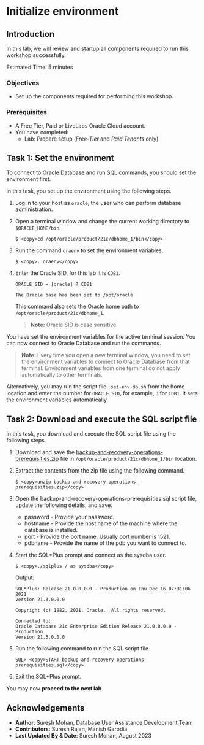 # Initialize environment

## Introduction
In this lab, we will review and startup all components required to run this workshop successfully.

Estimated Time: 5 minutes

### Objectives
- Set up the components required for performing this workshop.

### Prerequisites
- A Free Tier, Paid or LiveLabs Oracle Cloud account.
- You have completed:
    - Lab: Prepare setup (_Free-Tier_ and _Paid Tenants_ only)


## Task 1: Set the environment
To connect to Oracle Database and run SQL commands, you should set the environment first. 

In this task, you set up the environment using the following steps.

1. Log in to your host as `oracle`, the user who can perform database administration.

2. Open a terminal window and change the current working directory to `$ORACLE_HOME/bin`.
    ```
    $ <copy>cd /opt/oracle/product/21c/dbhome_1/bin</copy>
    ```

3. Run the command `oraenv` to set the environment variables.
    ```
    $ <copy>. oraenv</copy>
    ```

4. Enter the Oracle SID, for this lab it is `CDB1`.
    ```
    ORACLE_SID = [oracle] ? CDB1

    The Oracle base has been set to /opt/oracle
    ```
    This command also sets the Oracle home path to `/opt/oracle/product/21c/dbhome_1`.

    >**Note:** Oracle SID is case sensitive.

You have set the environment variables for the active terminal session. You can now connect to Oracle Database and run the commands.

>**Note:** Every time you open a new terminal window, you need to set the environment variables to connect to Oracle Database from that terminal. Environment variables from one terminal do not apply automatically to other terminals. 

Alternatively, you may run the script file `.set-env-db.sh` from the home location and enter the number for `ORACLE_SID`, for example, `3` for `CDB1`. It sets the environment variables automatically.

## Task 2: Download and execute the SQL script file

In this task, you download and execute the SQL script file using the following steps.

1. Download and save the [backup-and-recovery-operations-prerequisities.zip](https://objectstorage.us-ashburn-1.oraclecloud.com/p/jyHA4nclWcTaekNIdpKPq3u2gsLb00v_1mmRKDIuOEsp--D6GJWS_tMrqGmb85R2/n/c4u04/b/livelabsfiles/o/labfiles/backup-and-recovery-operations-prerequisities.zip) file in `/opt/oracle/product/21c/dbhome_1/bin` location.

2. Extract the contents from the zip file using the following command.
    ```
    $ <copy>unzip backup-and-recovery-operations-prerequisities.zip</copy>
    ```

3. Open the backup-and-recovery-operations-prerequisities.sql script file, update the following details, and save.
    * password - Provide your password.
    * hostname - Provide the host name of the machine where the database is installed.
    * port - Provide the port name. Usually port number is 1521.
    * pdbname - Provide the name of the pdb you want to connect to.

4. Start the SQL\*Plus prompt and connect as the sysdba user.
    ```
    $ <copy>./sqlplus / as sysdba</copy>
    ```
    Output:
    ```
    SQL*Plus: Release 21.0.0.0.0 - Production on Thu Dec 16 07:31:06 2021
    Version 21.3.0.0.0

    Copyright (c) 1982, 2021, Oracle.  All rights reserved.

    Connected to:
    Oracle Database 21c Enterprise Edition Release 21.0.0.0.0 - Production
    Version 21.3.0.0.0
    ```

5. Run the following command to run the SQL script file.
    ```
    SQL> <copy>START backup-and-recovery-operations-prerequisities.sql</copy>
    ```

6. Exit the SQL\*Plus prompt.


You may now **proceed to the next lab**.


## Acknowledgements
- **Author**: Suresh Mohan, Database User Assistance Development Team
- **Contributors**: Suresh Rajan, Manish Garodia
- **Last Updated By & Date**: Suresh Mohan, August 2023
